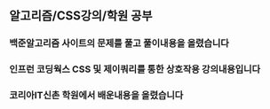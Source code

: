 ## 알고리즘/CSS강의/학원 공부

### 백준알고리즘 사이트의 문제를 풀고 풀이내용을 올렸습니다
### 인프런 코딩웍스 CSS 및 제이쿼리를 통한 상호작용 강의내용입니다
### 코리아IT신촌 학원에서 배운내용을 올렸습니다
